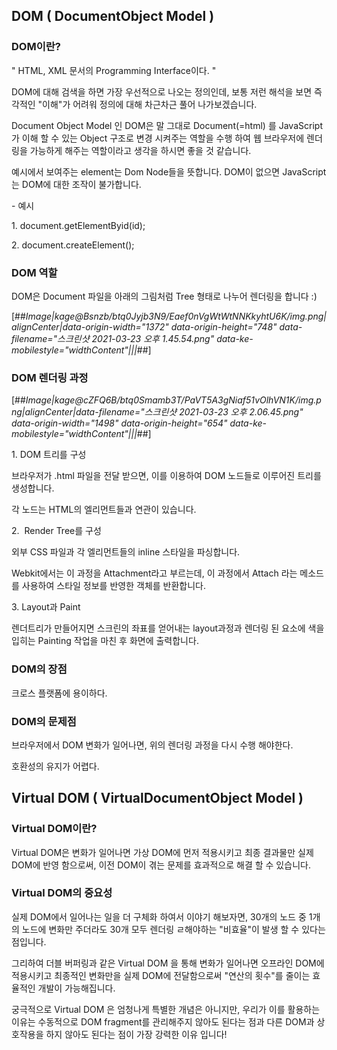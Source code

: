 ## DOM ( DocumentObject Model )

### **DOM이란?**

" HTML, XML 문서의 Programming Interface이다. "

DOM에 대해 검색을 하면 가장 우선적으로 나오는 정의인데, 보통 저런 해석을 보면 즉각적인 "이해"가 어려워 정의에 대해 차근차근 풀어 나가보겠습니다.

Document Object Model 인 DOM은 말 그대로 Document(=html) 를 JavaScript가 이해 할 수 있는 Object 구조로 변경 시켜주는 역할을 수행 하여 웹 브라우저에 렌더링을 가능하게 해주는 역할이라고 생각을 하시면 좋을 것 같습니다.

예시에서 보여주는 element는 Dom Node들을 뜻합니다. DOM이 없으면 JavaScript는 DOM에 대한 조작이 불가합니다.

\- 예시

1\. document.getElementByid(id);

2\. document.createElement();

### **DOM 역할**

DOM은 Document 파일을 아래의 그림처럼 Tree 형태로 나누어 렌더링을 합니다 :)

[##_Image|kage@Bsnzb/btq0Jyjb3N9/Eaef0nVgWtWtNNKkyhtU6K/img.png|alignCenter|data-origin-width="1372" data-origin-height="748" data-filename="스크린샷 2021-03-23 오후 1.45.54.png" data-ke-mobilestyle="widthContent"|||_##]

### **DOM 렌더링 과정**

[##_Image|kage@cZFQ6B/btq0Smamb3T/PaVT5A3gNiaf51vOlhVN1K/img.png|alignCenter|data-filename="스크린샷 2021-03-23 오후 2.06.45.png" data-origin-width="1498" data-origin-height="654" data-ke-mobilestyle="widthContent"|||_##]

1\. DOM 트리를 구성

브라우저가 .html 파일을 전달 받으면, 이를 이용하여 DOM 노드들로 이루어진 트리를 생성합니다.

각 노드는 HTML의 엘리먼트들과 연관이 있습니다.

2.  Render Tree를 구성

외부 CSS 파일과 각 엘리먼트들의 inline 스타일을 파싱합니다.

Webkit에서는 이 과정을 Attachment라고 부르는데, 이 과정에서 Attach 라는 메소드를 사용하여 스타일 정보를 반영한 객체를 반환합니다.

3\. Layout과 Paint

렌더트리가 만들어지면 스크린의 좌표를 얻어내는 layout과정과 렌더링 된 요소에 색을 입히는 Painting 작업을 마친 후 화면에 출력합니다.

### **DOM의 장점**

크로스 플랫폼에 용이하다.

### **DOM의 문제점**

브라우저에서 DOM 변화가 일어나면, 위의 렌더링 과정을 다시 수행 해야한다.

호환성의 유지가 어렵다.

## Virtual DOM ( VirtualDocumentObject Model )

### **Virtual DOM이란?**

Virtual DOM은 변화가 일어나면 가상 DOM에 먼저 적용시키고 최종 결과물만 실제 DOM에 반영 함으로써, 이전 DOM이 겪는 문제를 효과적으로 해결 할 수 있습니다.

### **Virtual DOM의 중요성**

실제 DOM에서 일어나는 일을 더 구체화 하여서 이야기 해보자면, 30개의 노드 중 1개의 노드에 변화만 주더라도 30개 모두 렌더링 ㄹ해야하는 "비효율"이 발생 할 수 있다는 점입니다.

그리하여 더블 버퍼링과 같은 Virtual DOM 을 통해 변화가 일어나면 오프라인 DOM에 적용시키고 최종적인 변화만을 실제 DOM에 전달함으로써 "연산의 횟수"를 줄이는 효율적인 개발이 가능해집니다.

궁극적으로 Virtual DOM 은 엄청나게 특별한 개념은 아니지만, 우리가 이를 활용하는 이유는 수동적으로 DOM fragment를 관리해주지 않아도 된다는 점과 다른 DOM과 상호작용을 하지 않아도 된다는 점이 가장 강력한 이유 입니다!
